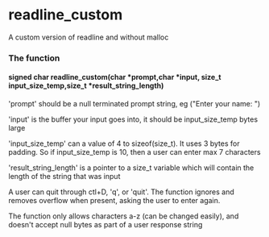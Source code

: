 # readline_custom
A custom version of readline and without malloc

### The function

#### signed char readline_custom(char *prompt,char *input, size_t input_size_temp,size_t *result_string_length)

'prompt' should be a null terminated prompt string, eg ("Enter your name: ")

'input' is the buffer your input goes into, it should be input_size_temp bytes large 

'input_size_temp' can a value of 4 to sizeof(size_t). It uses 3 bytes for padding. So if input_size_temp is 10, then a user can enter max 7 characters

'result_string_length' is a pointer to a size_t variable which will contain the length of the string that was input

A user can quit through ctl+D, 'q', or 'quit'.  The function ignores and removes overflow when present, asking the user to enter again.

The function only allows characters a-z (can be changed easily), and doesn't accept null bytes as part of a user response string
